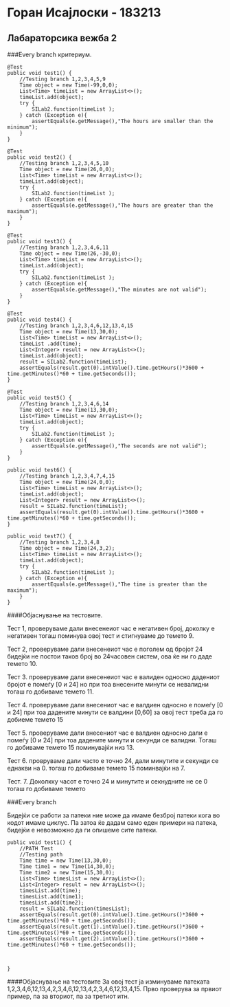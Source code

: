 # Горан Исајлоски - 183213

## Лабараторсика вежба 2

###Every branch критериум. 

   ```
   @Test
   public void test1() {
       //Testing branch 1,2,3,4,5,9
       Time object = new Time(-99,0,0);
       List<Time> timeList = new ArrayList<>();
       timeList.add(object);
       try {
           SILab2.function(timeList );
       } catch (Exception e){
           assertEquals(e.getMessage(),"The hours are smaller than the minimum");
       }
   }
   
   @Test
   public void test2() {
       //Testing branch 1,2,3,4,5,10
       Time object = new Time(26,0,0);
       List<Time> timeList = new ArrayList<>();
       timeList.add(object);
       try {
           SILab2.function(timeList );
       } catch (Exception e){
           assertEquals(e.getMessage(),"The hours are greater than the maximum");
       }
   }
   
   @Test
   public void test3() {
       //Testing branch 1,2,3,4,6,11
       Time object = new Time(26,-30,0);
       List<Time> timeList = new ArrayList<>();
       timeList.add(object);
       try {
           SILab2.function(timeList );
       } catch (Exception e){
           assertEquals(e.getMessage(),"The minutes are not valid");
       }
   }
   
   @Test
   public void test4() {
       //Testing branch 1,2,3,4,6,12,13,4,15
       Time object = new Time(13,30,0);
       List<Time> timeList = new ArrayList<>();
       timeList .add(time);
       List<Integer> result = new ArrayList<>();
       timeList.add(object);
       result = SILab2.function(timeList);
       assertEquals(result.get(0).intValue().time.getHours()*3600 + time.getMinutes()*60 + time.getSeconds());
   }
   
   @Test
   public void test5() {
       //Testing branch 1,2,3,4,6,14
       Time object = new Time(13,30,0);
       List<Time> timeList = new ArrayList<>();
       timeList.add(object);
       try {
           SILab2.function(timeList );
       } catch (Exception e){
           assertEquals(e.getMessage(),"The seconds are not valid");
       }
   }
   
   public void test6() {
       //Testing branch 1,2,3,4,7,4,15
       Time object = new Time(24,0,0);
       List<Time> timeList = new ArrayList<>();
       timeList.add(object);
       List<Integer> result = new ArrayList<>();
       result = SILab2.function(timeList);
       assertEquals(result.get(0).intValue().time.getHours()*3600 + time.getMinutes()*60 + time.getSeconds());
   }
   
   public void test7() {
       //Testing branch 1,2,3,4,8
       Time object = new Time(24,3,2);
       List<Time> timeList = new ArrayList<>();
       timeList.add(object);
       try {
           SILab2.function(timeList );
       } catch (Exception e){
           assertEquals(e.getMessage(),"The time is greater than the maximum");
       }
   }
   
   ```


####Објаснување на тестовите. 

Тест 1, проверуваме дали внесенеиот час е негативен број, доколку е негативен тогаш поминува овој тест и стигнуваме до темето 9.

Тест 2, проверуваме дали внесенеиот час е поголем од бројот 24 бидејќи не постои таков број во 24часовен систем, ова ќе ни го даде темето 10.

Тест 3. проверуваме дали внесенеиот час е валиден односно дадениот бројот е помеѓу [0 и 24] но при тоа внесените минути се невалидни тогаш го добиваме темето  11.

Тест 4. проверуваме дали внесениот час е валдиен односно е помеѓу [0 и 24] при тоа дадените минути се  валдини [0,60] за овој тест треба да го добиеме темето 15

Тест 5.  проверуваме дали внесениот час е валдиен односно дали е помеѓу [0 и 24] при тоа дадените минути и секунди се валидни. Тогаш го добиваме темето 15 поминувајќи низ 13.

Тест 6. провруваме дали часто е точно 24, дали минутите и секунди се еднакви на 0. тогаш го добиваме темето 15 поминвајќи на 7.

Тест. 7. Доколкку часот е точно 24 и минутите и секнудните не се 0 тогаш го добиваме темето  

###Every branch

Бидејќи се работи за патеки ние може да имаме безброј патеки кога во кодот имаме циклус. Па затоа ќе дадам само еден примери на патека, бидејќи е невозможно да ги опишеме сите патеки. 

```
public void test1() {
    //PATH Test
    //Testing path 
    Time time = new Time(13,30,0);
    Time time1 = new Time(14,30,0);
    Time time2 = new Time(15,30,0);
    List<Time> timesList = new ArrayList<>();
    List<Integer> result = new ArrayList<>();
    timesList.add(time);
    timesList.add(time1);
    timesList.add(time2);
    result = SILab2.function(timesList);
	assertEquals(result.get(0).intValue().time.getHours()*3600 + time.getMinutes()*60 + time.getSeconds());
    assertEquals(result.get(1).intValue().time.getHours()*3600 + time.getMinutes()*60 + time.getSeconds());
    assertEquals(result.get(2).intValue().time.getHours()*3600 + time.getMinutes()*60 + time.getSeconds());

   
   
}
```
####Објаснување на тестовите
За овој тест ја изминуваме патеката 1,2,3,4,6,12,13,4,2,3,4,6,12,13,4,2,3,4,6,12,13,4,15. Прво проверува за првиот пример, па за вториот, па за третиот итн.
